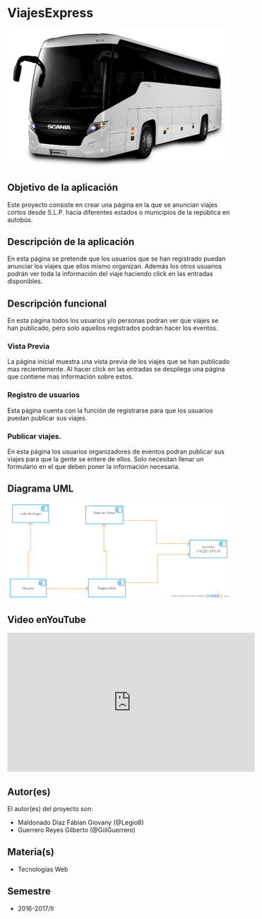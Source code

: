 # ViajesExpress

![Logo](https://raw.githubusercontent.com/acominf/ViajesExpress/master/Imagenes/acmp1pt.png)



## Objetivo de la aplicación

Este proyecto consiste en crear una página en la que se anuncian viajes cortos desde S.L.P. hacia diferentes estados o municipios de la república en autobús.



## Descripción de la aplicación

En esta página se pretende que los usuarios que se han registrado puedan anunciar los viajes que ellos mismo organizan. Además los otros usuarios podrán ver toda la información del viaje haciendo click en las entradas disponibles.



## Descripción funcional

En esta página todos los usuarios y/o personas podran ver que viajes se han publicado, pero solo aquellos registrados podran hacer los eventos.

### Vista Previa

La página inicial muestra una vista previa de los viajes que se han publicado mas recientemente. Al hacer click en las entradas se despliega una página que contiene mas información sobre estos.

### Registro de usuarios
Esta página cuenta con la función de registrarse para que los usuarios puedan publicar sus viajes.


### Publicar viajes.

En esta página los usuarios organizadores de eventos podran publicar sus viajes para que la gente se entere de ellos. Solo necesitan llenar un formulario en el que deben poner la información necesaria.

## Diagrama UML

![Diagrama](https://raw.githubusercontent.com/acominf/ViajesExpress/master/Imagenes/Diagrama%20Componentes%20(1).png)

## Video enYouTube

<iframe width="560" height="315" src="https://www.youtube.com/embed/ow5203hsacs" frameborder="0" allowfullscreen></iframe>

## Autor(es)

El autor(es) del proyecto son:

- Maldonado Díaz Fábian Giovany (@Legio8)
- Guerrero Reyes Gilberto (@GiilGuerrero)


## Materia(s)

- Tecnologías Web


## Semestre

- 2016-2017/II
